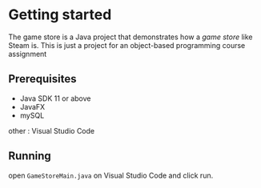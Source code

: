 # Getting started

The game store is a Java project that demonstrates how a _game store_ like Steam is. This is just a project for an object-based programming course assignment

## Prerequisites

- Java SDK 11 or above
- JavaFX
- mySQL

other : Visual Studio Code

## Running

open `GameStoreMain.java` on Visual Studio Code and click run.